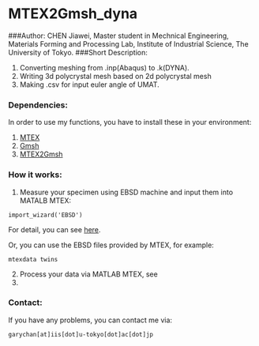 # MTEX2Gmsh_dyna
###Author:
        CHEN Jiawei, Master student in Mechnical Engineering,
        Materials Forming and Processing Lab, 
        Institute of Industrial Science,
        The University of Tokyo.
###Short Description:
1. Converting meshing from .inp(Abaqus) to .k(DYNA).
2. Writing 3d polycrystal mesh based on 2d polycrystal mesh
3. Making .csv for input euler angle of UMAT.
### Dependencies:
In order to use my functions, you have to install these in your environment:
1. [MTEX](https://mtex-toolbox.github.io/)
2. [Gmsh](http://gmsh.info/)
3. [MTEX2Gmsh](https://github.com/DorianDepriester/MTEX2Gmsh) 
### How it works:
1. Measure your specimen using EBSD machine and input them into MATALB MTEX:
```buildoutcfg
import_wizard('EBSD')
```
For detail, you can see [here](https://mtex-toolbox.github.io/EBSDImport.html).

Or, you can use the EBSD files provided by MTEX, for example: 
```buildoutcfg
mtexdata twins
```
2. Process your data via MATLAB MTEX, see ![]()
3.  

### Contact:
If you have any problems, you can contact me via:

`
garychan[at]iis[dot]u-tokyo[dot]ac[dot]jp
`
